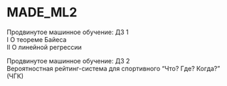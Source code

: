 # MADE_ML2

Продвинутое машинное обучение: ДЗ 1
<br />I О теореме Байеса
<br />II О линейной регрессии

Продвинутое машинное обучение: ДЗ 2
<br /> Вероятностная рейтинг-система для спортивного “Что? Где? Когда?” (ЧГК)
